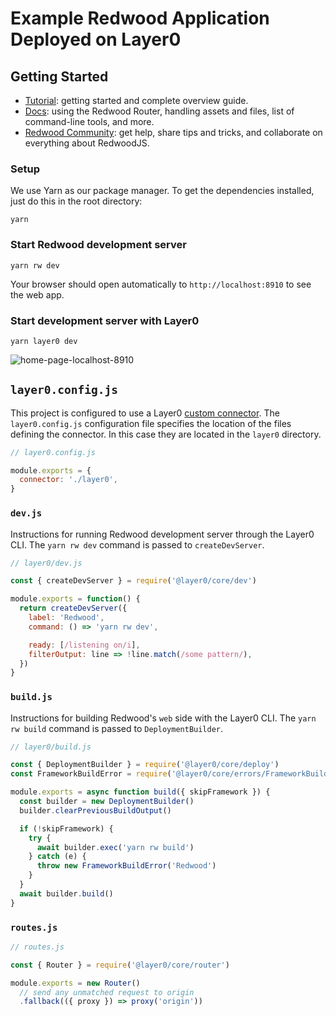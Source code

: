 # Example Redwood Application Deployed on Layer0

## Getting Started
- [Tutorial](https://redwoodjs.com/tutorial/welcome-to-redwood): getting started and complete overview guide.
- [Docs](https://redwoodjs.com/docs/introduction): using the Redwood Router, handling assets and files, list of command-line tools, and more.
- [Redwood Community](https://community.redwoodjs.com): get help, share tips and tricks, and collaborate on everything about RedwoodJS.

### Setup

We use Yarn as our package manager. To get the dependencies installed, just do this in the root directory:

```terminal
yarn
```

### Start Redwood development server

```terminal
yarn rw dev
```

Your browser should open automatically to `http://localhost:8910` to see the web app.

### Start development server with Layer0

```terminal
yarn layer0 dev
```

![home-page-localhost-8910](https://dev-to-uploads.s3.amazonaws.com/uploads/articles/ijenahgpkabvms5qfbpo.png)

## `layer0.config.js`

This project is configured to use a Layer0 [custom connector](https://docs.layer0.co/guides/connectors). The `layer0.config.js` configuration file specifies the location of the files defining the connector. In this case they are located in the `layer0` directory.

```js
// layer0.config.js

module.exports = {
  connector: './layer0',
}
```

### `dev.js`

Instructions for running Redwood development server through the Layer0 CLI. The `yarn rw dev` command is passed to `createDevServer`.

```js
// layer0/dev.js

const { createDevServer } = require('@layer0/core/dev')

module.exports = function() {
  return createDevServer({
    label: 'Redwood',
    command: () => 'yarn rw dev',

    ready: [/listening on/i],
    filterOutput: line => !line.match(/some pattern/),
  })
}
```

### `build.js`

Instructions for building Redwood's `web` side with the Layer0 CLI. The `yarn rw build` command is passed to `DeploymentBuilder`.

```js
// layer0/build.js

const { DeploymentBuilder } = require('@layer0/core/deploy')
const FrameworkBuildError = require('@layer0/core/errors/FrameworkBuildError')

module.exports = async function build({ skipFramework }) {
  const builder = new DeploymentBuilder()
  builder.clearPreviousBuildOutput()

  if (!skipFramework) {
    try {
      await builder.exec('yarn rw build')
    } catch (e) {
      throw new FrameworkBuildError('Redwood')
    }
  }
  await builder.build()
}
```

### `routes.js`

```js
// routes.js

const { Router } = require('@layer0/core/router')

module.exports = new Router()
  // send any unmatched request to origin
  .fallback(({ proxy }) => proxy('origin'))
```